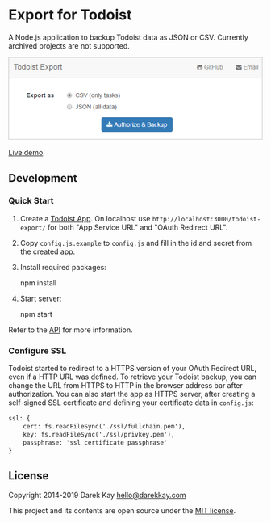 # Export for Todoist

A Node.js application to backup Todoist data as JSON or CSV. Currently archived projects are not supported.

![Screenshot](screenshot.png)

[Live demo](https://darekkay.com/todoist-export/)

## Development

### Quick Start

1. Create a [Todoist App](https://developer.todoist.com/appconsole.html). On localhost use `http://localhost:3000/todoist-export/` for both "App Service URL" and "OAuth Redirect URL".

2. Copy `config.js.example` to `config.js` and fill in the id and secret from the created app.

3. Install required packages:

   npm install

4. Start server:

   npm start

Refer to the [API](https://developer.todoist.com/) for more information.

### Configure SSL

Todoist started to redirect to a HTTPS version of your OAuth Redirect URL, even if a HTTP URL was defined. To retrieve your Todoist backup, you can change the URL from HTTPS to HTTP in the browser address bar after authorization. You can also start the app as HTTPS server, after creating a self-signed SSL certificate and defining your certificate data in `config.js`:

```
ssl: {
    cert: fs.readFileSync('./ssl/fullchain.pem'),
    key: fs.readFileSync('./ssl/privkey.pem'),
    passphrase: 'ssl certificate passphrase'
}
```

## License

Copyright 2014-2019 Darek Kay <hello@darekkay.com>

This project and its contents are open source under the [MIT license](LICENSE).
